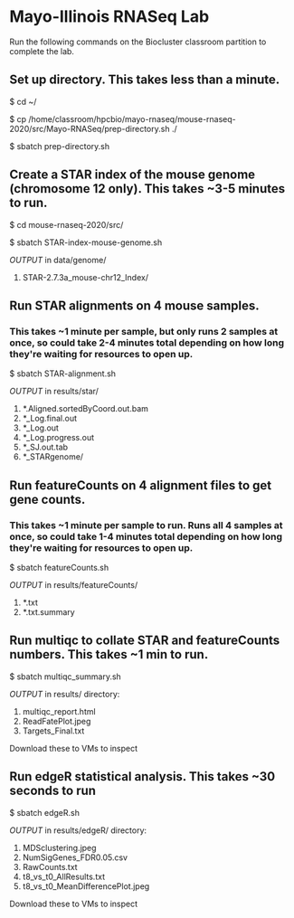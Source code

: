 # Mayo-Illinois RNASeq Lab
Run the following commands on the Biocluster classroom partition to complete the lab. 

## Set up directory. This takes less than a minute.
$ cd ~/

$ cp /home/classroom/hpcbio/mayo-rnaseq/mouse-rnaseq-2020/src/Mayo-RNASeq/prep-directory.sh ./

$ sbatch prep-directory.sh 

## Create a STAR index of the mouse genome (chromosome 12 only). This takes ~3-5 minutes to run.
$ cd mouse-rnaseq-2020/src/

$ sbatch STAR-index-mouse-genome.sh

*OUTPUT* in data/genome/
1. STAR-2.7.3a_mouse-chr12_Index/

## Run STAR alignments on 4 mouse samples. 
### This takes ~1 minute per sample, but only runs 2 samples at once, so could take 2-4 minutes total depending on how long they're waiting for resources to open up.
$ sbatch STAR-alignment.sh

*OUTPUT* in results/star/
1. \*.Aligned.sortedByCoord.out.bam
2. \*_Log.final.out
3. \*_Log.out
4. \*_Log.progress.out
5. \*_SJ.out.tab
6. \*_STARgenome/

## Run featureCounts on 4 alignment files to get gene counts. 
### This takes ~1 minute per sample to run. Runs all 4 samples at once, so could take 1-4 minutes total depending on how long they're waiting for resources to open up.
$ sbatch featureCounts.sh

*OUTPUT* in results/featureCounts/
1. \*.txt
2. \*.txt.summary

## Run multiqc to collate STAR and featureCounts numbers. This takes ~1 min to run.
$ sbatch multiqc_summary.sh

*OUTPUT* in results/ directory: 
1. multiqc_report.html 
2. ReadFatePlot.jpeg 
3. Targets_Final.txt

Download these to VMs to inspect

## Run edgeR statistical analysis. This takes ~30 seconds to run
$ sbatch edgeR.sh  

*OUTPUT* in results/edgeR/ directory:
1. MDSclustering.jpeg  
2. NumSigGenes_FDR0.05.csv  
3. RawCounts.txt  
4. t8_vs_t0_AllResults.txt  
5. t8_vs_t0_MeanDifferencePlot.jpeg

Download these to VMs to inspect
